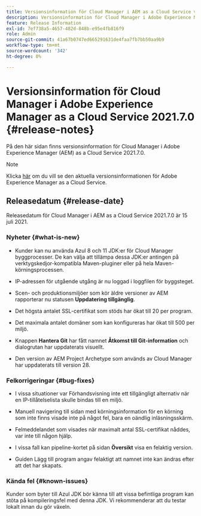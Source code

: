 ```yaml
---
title: Versionsinformation för Cloud Manager i AEM as a Cloud Service version 2021.7.0
description: Versionsinformation för Cloud Manager i Adobe Experience Manager (AEM) as a Cloud Service version 2021.7.0
feature: Release Information
exl-id: 7ef738a5-4657-482d-848b-e95e4fb816f9
role: Admin
source-git-commit: 41a67b0747ed665291631de4faa7fb7bb50aa9b9
workflow-type: tm+mt
source-wordcount: '342'
ht-degree: 0%

---
```


# Versionsinformation för Cloud Manager i Adobe Experience Manager as a Cloud Service 2021.7.0 {#release-notes}

På den här sidan finns versionsinformation för Cloud Manager i Adobe Experience Manager (AEM) as a Cloud Service 2021.7.0.

>[!NOTE]
>Klicka [här](https://experienceleague.adobe.com/sv/docs/experience-manager-cloud-service/content/release-notes/release-notes/release-notes-current) om du vill se den aktuella versionsinformationen för Adobe Experience Manager as a Cloud Service.

## Releasedatum {#release-date}

Releasedatum för Cloud Manager i AEM as a Cloud Service 2021.7.0 är 15 juli 2021.


### Nyheter {#what-is-new}

* Kunder kan nu använda Azul 8 och 11 JDK:er för Cloud Manager byggprocesser. De kan välja att tillämpa dessa JDK:er antingen på verktygskedjor-kompatibla Maven-pluginer eller på hela Maven-körningsprocessen.

* IP-adressen för utgående utgång är nu loggad i loggfilen för byggsteget.

* Scen- och produktionsmiljöer som kör äldre versioner av AEM rapporterar nu statusen **Uppdatering tillgänglig**.

* Det högsta antalet SSL-certifikat som stöds har ökat till 20 per program.

* Det maximala antalet domäner som kan konfigureras har ökat till 500 per miljö.

* Knappen **Hantera Git** har fått namnet **Åtkomst till Git-information** och dialogrutan har uppdaterats visuellt.

* Den version av AEM Project Archetype som används av Cloud Manager har uppdaterats till version 28.

### Felkorrigeringar {#bug-fixes}

* I vissa situationer var Förhandsvisning inte ett tillgängligt alternativ när en IP-tillåtelselista skulle bindas till en miljö.

* Manuell navigering till sidan med körningsinformation för en körning som inte finns visade inte på något fel, bara en oändlig inläsningsskärm.

* Felmeddelandet som visades när maximalt antal SSL-certifikat nåddes, var inte till någon hjälp.

* I vissa fall kan pipeline-kortet på sidan **Översikt** visa en felaktig version.

* Guiden Lägg till program angav felaktigt att namnet inte kan ändras efter att det har skapats.

### Kända fel {#known-issues}

Kunder som byter till Azul JDK bör känna till att vissa befintliga program kan stöta på kompileringsfel med denna JDK. Vi rekommenderar att du testar lokalt innan du gör växeln.


